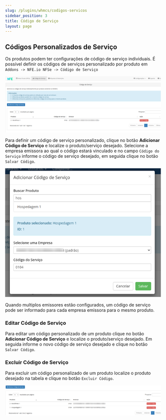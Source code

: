 ```yaml
---
slug: /plugins/whmcs/codigos-servicos
sidebar_position: 3
title: Código de Serviço
layout: page
---
```


## Códigos Personalizados de Serviço

Os produtos podem ter configurações de código de serviço individuais. É possível definir os códigos de serviços personalizado por produto em `Addons -> NFE.io NFSe -> Código de Serviço`

![](../assets/img/nfeio-whmcs-docs-configuracao-02.png)

Para definir um código de serviço personalizado, clique no botão **Adicionar Código de Serviço** e localize o produto/serviço desejado. Selecione a empresa emissora ao qual o código estará vinculado e no campo `Código do Serviço` informe o código de serviço desejado, em seguida clique no botão `Salvar Código`.

![](../assets/img/nfeio-whmcs-docs-configuracao-03.png)

Quando multiplos emissores estão configurados, um código de serviço pode ser informado para cada empresa emissora para o mesmo produto.

### Editar Código de Serviço

Para editar um código personalizado de um produto clique no botão **Adicionar Código de Serviço** e localize o produto/serviço desejado. Em seguida informe o novo código de serviço desejado e clique no botão `Salvar Código`.

### Excluir Código de Serviço

Para excluir um código personalizado de um produto localize o produto desejado na tabela e clique no botão `Excluir Código`.

![](../assets/img/nfeio-whmcs-docs-configuracao-04.png)

